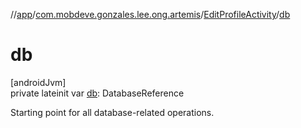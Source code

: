 //[app](../../../index.md)/[com.mobdeve.gonzales.lee.ong.artemis](../index.md)/[EditProfileActivity](index.md)/[db](db.md)

# db

[androidJvm]\
private lateinit var [db](db.md): DatabaseReference

Starting point for all database-related operations.
